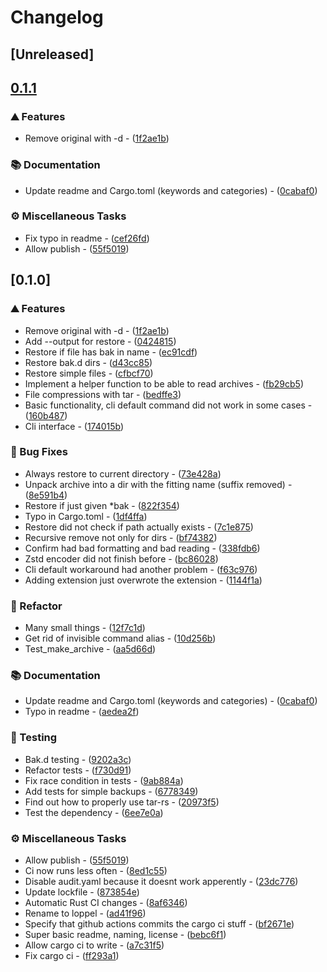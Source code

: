 # Changelog

## [Unreleased]

## [0.1.1](https://github.com/PlexSheep/loppel/compare/v0.1.0...v0.1.1)

### ⛰️ Features

- Remove original with -d - ([1f2ae1b](https://github.com/PlexSheep/loppel/commit/1f2ae1bd1ea5739ee37a97b67127eca6f04840ae))

### 📚 Documentation

- Update readme and Cargo.toml (keywords and categories) - ([0cabaf0](https://github.com/PlexSheep/loppel/commit/0cabaf0b588d207ab7c31030c7e60325477863c5))

### ⚙️ Miscellaneous Tasks

- Fix typo in readme - ([cef26fd](https://github.com/PlexSheep/loppel/commit/cef26fd1cf03610f7abe379095890139b534edb2))
- Allow publish - ([55f5019](https://github.com/PlexSheep/loppel/commit/55f50196cc39e4054089fc16a87a75602d246ddf))


## [0.1.0]

### ⛰️ Features

- Remove original with -d - ([1f2ae1b](https://github.com/PlexSheep/loppel/commit/1f2ae1bd1ea5739ee37a97b67127eca6f04840ae))
- Add --output for restore - ([0424815](https://github.com/PlexSheep/loppel/commit/0424815cdb05161793875de2f56dfeaea3e75d83))
- Restore if file has bak in name - ([ec91cdf](https://github.com/PlexSheep/loppel/commit/ec91cdfd2e8969e92d261497dbf8571542e71ad9))
- Restore bak.d dirs - ([d43cc85](https://github.com/PlexSheep/loppel/commit/d43cc853e3659658b7b5fabac2f7e83705790210))
- Restore simple files - ([cfbcf70](https://github.com/PlexSheep/loppel/commit/cfbcf70e5e4e60a3ddda4520120aa13c833a3cf5))
- Implement a helper function to be able to read archives - ([fb29cb5](https://github.com/PlexSheep/loppel/commit/fb29cb50cd39918adc22498df53c122ae597d8fb))
- File compressions with tar - ([bedffe3](https://github.com/PlexSheep/loppel/commit/bedffe342fb5641f336df8e7cf16aa3c6e26603f))
- Basic functionality, cli default command did not work in some cases - ([160b487](https://github.com/PlexSheep/loppel/commit/160b4879412772980ae915d7c2bebf2f4aa24372))
- Cli interface - ([174015b](https://github.com/PlexSheep/loppel/commit/174015b2a2071ab23c7931c81d61700f73067506))

### 🐛 Bug Fixes

- Always restore to current directory - ([73e428a](https://github.com/PlexSheep/loppel/commit/73e428a5a04600e457915ef52a700bfbf172b1e8))
- Unpack archive into a dir with the fitting name (suffix removed) - ([8e591b4](https://github.com/PlexSheep/loppel/commit/8e591b4d98444beb000882fd4ef6d2ef149b3378))
- Restore if just given *bak - ([822f354](https://github.com/PlexSheep/loppel/commit/822f354a043755acd8fb14274f2aee4026d77559))
- Typo in Cargo.toml - ([1df4ffa](https://github.com/PlexSheep/loppel/commit/1df4ffae48712b4c8b14ff3c3fdf43643b832815))
- Restore did not check if path actually exists - ([7c1e875](https://github.com/PlexSheep/loppel/commit/7c1e8759c725c3c81715abde7c176d5921008056))
- Recursive remove not only for dirs - ([bf74382](https://github.com/PlexSheep/loppel/commit/bf743829775714fa20c2069352f9ecf0a8811797))
- Confirm had bad formatting and bad reading - ([338fdb6](https://github.com/PlexSheep/loppel/commit/338fdb66e2855b2a4b008de10506ee102a0c3a0d))
- Zstd encoder did not finish before - ([bc86028](https://github.com/PlexSheep/loppel/commit/bc8602890bf82d46292badef1288d0cf9661fc3b))
- Cli default workaround had another problem - ([f63c976](https://github.com/PlexSheep/loppel/commit/f63c9762d171279994010126380bda77cd0d811d))
- Adding extension just overwrote the extension - ([1144f1a](https://github.com/PlexSheep/loppel/commit/1144f1a4fb6d93912d06bfc03e7f045ce78286fa))

### 🚜 Refactor

- Many small things - ([12f7c1d](https://github.com/PlexSheep/loppel/commit/12f7c1dfd822adbd902fbea1a7853b9ab702224b))
- Get rid of invisible command alias - ([10d256b](https://github.com/PlexSheep/loppel/commit/10d256b554c2b5c8b32420290e162992f029bd2a))
- Test_make_archive - ([aa5d66d](https://github.com/PlexSheep/loppel/commit/aa5d66d79055604d6988e7340ccbbfcf39ef2a72))

### 📚 Documentation

- Update readme and Cargo.toml (keywords and categories) - ([0cabaf0](https://github.com/PlexSheep/loppel/commit/0cabaf0b588d207ab7c31030c7e60325477863c5))
- Typo in readme - ([aedea2f](https://github.com/PlexSheep/loppel/commit/aedea2f9f79f14076e70985f796631b257f575d4))

### 🧪 Testing

- Bak.d testing - ([9202a3c](https://github.com/PlexSheep/loppel/commit/9202a3c7f622418ecfdf7300d02b5aabdac7c491))
- Refactor tests - ([f730d91](https://github.com/PlexSheep/loppel/commit/f730d911ceb26557ee841e1abad7e593ed9623a9))
- Fix race condition in tests - ([9ab884a](https://github.com/PlexSheep/loppel/commit/9ab884ae7d064c3e0bf271d238cf68c6d581237f))
- Add tests for simple backups - ([6778349](https://github.com/PlexSheep/loppel/commit/6778349460d1176ed53f37bd896fa5cf153528df))
- Find out how to properly use tar-rs - ([20973f5](https://github.com/PlexSheep/loppel/commit/20973f50ebb811c2e3dbf4c889d152711e5c114a))
- Test the dependency - ([6ee7e0a](https://github.com/PlexSheep/loppel/commit/6ee7e0ad988c382d8107b36f207cb177c4bee11d))

### ⚙️ Miscellaneous Tasks

- Allow publish - ([55f5019](https://github.com/PlexSheep/loppel/commit/55f50196cc39e4054089fc16a87a75602d246ddf))
- Ci now runs less often - ([8ed1c55](https://github.com/PlexSheep/loppel/commit/8ed1c5508f762033e23b5cae5f1dd658705332d5))
- Disable audit.yaml because it doesnt work apperently - ([23dc776](https://github.com/PlexSheep/loppel/commit/23dc7763c0c7f6558c7aac5d8317f9ca9167b741))
- Update lockfile - ([873854e](https://github.com/PlexSheep/loppel/commit/873854eeb23193fa7dcf8e3b6c909f85a5783ba7))
- Automatic Rust CI changes - ([8af6346](https://github.com/PlexSheep/loppel/commit/8af6346841da8c4e8c4b637511e2fbf6e1966ca2))
- Rename to loppel - ([ad41f96](https://github.com/PlexSheep/loppel/commit/ad41f965046f4475bb254d1abfa572ed36676730))
- Specify that github actions commits the cargo ci stuff - ([bf2671e](https://github.com/PlexSheep/loppel/commit/bf2671e90b3757866b9e3d6264845b40b8852468))
- Super basic readme, naming, license - ([bebc6f1](https://github.com/PlexSheep/loppel/commit/bebc6f1ea9a61353cb6813e69e7c8d4f607497c7))
- Allow cargo ci to write - ([a7c31f5](https://github.com/PlexSheep/loppel/commit/a7c31f5a0109867d3702c708bcd8a5883bd441cc))
- Fix cargo ci - ([ff293a1](https://github.com/PlexSheep/loppel/commit/ff293a16732c300a7673e350564786f231e6d4a4))

